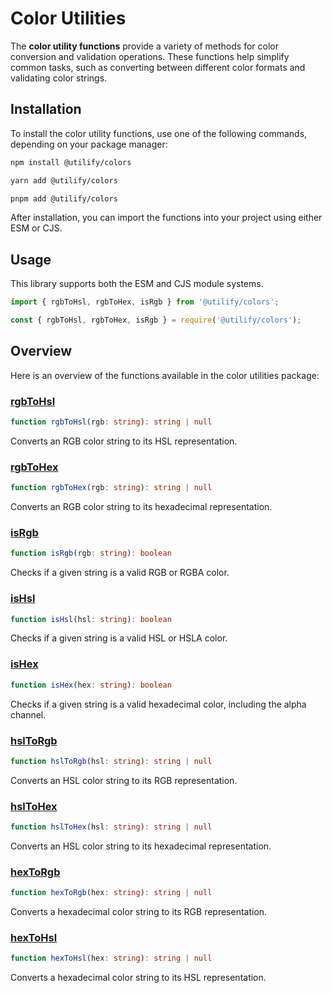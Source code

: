 # Color Utilities

The **color utility functions** provide a variety of methods for color conversion and validation operations. These functions help simplify common tasks, such as converting between different color formats and validating color strings.

## Installation

To install the color utility functions, use one of the following commands, depending on your package manager:

```bash [npm]
npm install @utilify/colors
```

```bash [yarn]
yarn add @utilify/colors
```

```bash [pnpm]
pnpm add @utilify/colors
```

After installation, you can import the functions into your project using either ESM or CJS.

## Usage

This library supports both the ESM and CJS module systems.

```typescript [esm]
import { rgbToHsl, rgbToHex, isRgb } from '@utilify/colors';
```

```javascript [cjs]
const { rgbToHsl, rgbToHex, isRgb } = require('@utilify/colors');
```

## Overview

Here is an overview of the functions available in the color utilities package:

### [rgbToHsl](./rgbToHsl.md)
```typescript
function rgbToHsl(rgb: string): string | null
```
Converts an RGB color string to its HSL representation.

### [rgbToHex](./rgbToHex.md)
```typescript
function rgbToHex(rgb: string): string | null
```
Converts an RGB color string to its hexadecimal representation.

### [isRgb](./isRgb.md)
```typescript
function isRgb(rgb: string): boolean
```
Checks if a given string is a valid RGB or RGBA color.

### [isHsl](./isHsl.md)
```typescript
function isHsl(hsl: string): boolean
```
Checks if a given string is a valid HSL or HSLA color.

### [isHex](./isHex.md)
```typescript
function isHex(hex: string): boolean
```
Checks if a given string is a valid hexadecimal color, including the alpha channel.

### [hslToRgb](./hslToRgb.md)
```typescript
function hslToRgb(hsl: string): string | null
```
Converts an HSL color string to its RGB representation.

### [hslToHex](./hslToHex.md)
```typescript
function hslToHex(hsl: string): string | null
```
Converts an HSL color string to its hexadecimal representation.

### [hexToRgb](./hexToRgb.md)
```typescript
function hexToRgb(hex: string): string | null
```
Converts a hexadecimal color string to its RGB representation.

### [hexToHsl](./hexToHsl.md)
```typescript
function hexToHsl(hex: string): string | null
```
Converts a hexadecimal color string to its HSL representation.